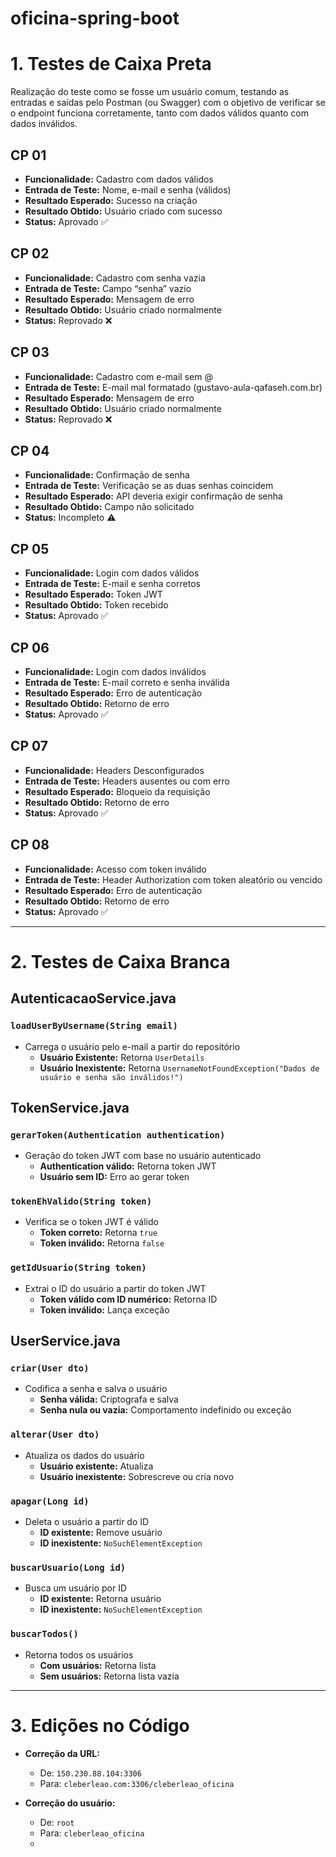 # oficina-spring-boot
# 1. Testes de Caixa Preta

Realização do teste como se fosse um usuário comum, testando as entradas e saídas pelo Postman (ou Swagger) com o objetivo de verificar se o endpoint funciona corretamente, tanto com dados válidos quanto com dados inválidos.

## CP 01
- **Funcionalidade:** Cadastro com dados válidos  
- **Entrada de Teste:** Nome, e-mail e senha (válidos)  
- **Resultado Esperado:** Sucesso na criação  
- **Resultado Obtido:** Usuário criado com sucesso  
- **Status:** Aprovado ✅  

## CP 02
- **Funcionalidade:** Cadastro com senha vazia  
- **Entrada de Teste:** Campo “senha” vazio  
- **Resultado Esperado:** Mensagem de erro  
- **Resultado Obtido:** Usuário criado normalmente  
- **Status:** Reprovado ❌  

## CP 03
- **Funcionalidade:** Cadastro com e-mail sem @  
- **Entrada de Teste:** E-mail mal formatado (gustavo-aula-qafaseh.com.br)  
- **Resultado Esperado:** Mensagem de erro  
- **Resultado Obtido:** Usuário criado normalmente  
- **Status:** Reprovado ❌  

## CP 04
- **Funcionalidade:** Confirmação de senha  
- **Entrada de Teste:** Verificação se as duas senhas coincidem  
- **Resultado Esperado:** API deveria exigir confirmação de senha  
- **Resultado Obtido:** Campo não solicitado  
- **Status:** Incompleto ⚠️  

## CP 05
- **Funcionalidade:** Login com dados válidos  
- **Entrada de Teste:** E-mail e senha corretos  
- **Resultado Esperado:** Token JWT  
- **Resultado Obtido:** Token recebido  
- **Status:** Aprovado ✅  

## CP 06
- **Funcionalidade:** Login com dados inválidos  
- **Entrada de Teste:** E-mail correto e senha inválida  
- **Resultado Esperado:** Erro de autenticação  
- **Resultado Obtido:** Retorno de erro  
- **Status:** Aprovado ✅  

## CP 07
- **Funcionalidade:** Headers Desconfigurados  
- **Entrada de Teste:** Headers ausentes ou com erro  
- **Resultado Esperado:** Bloqueio da requisição  
- **Resultado Obtido:** Retorno de erro  
- **Status:** Aprovado ✅  

## CP 08
- **Funcionalidade:** Acesso com token inválido  
- **Entrada de Teste:** Header Authorization com token aleatório ou vencido  
- **Resultado Esperado:** Erro de autenticação  
- **Resultado Obtido:** Retorno de erro  
- **Status:** Aprovado ✅  

---

# 2. Testes de Caixa Branca

## AutenticacaoService.java

### `loadUserByUsername(String email)`
- Carrega o usuário pelo e-mail a partir do repositório  
  - **Usuário Existente:** Retorna `UserDetails`  
  - **Usuário Inexistente:** Retorna `UsernameNotFoundException("Dados de usuário e senha são inválidos!")`  

## TokenService.java

### `gerarToken(Authentication authentication)`
- Geração do token JWT com base no usuário autenticado  
  - **Authentication válido:** Retorna token JWT  
  - **Usuário sem ID:** Erro ao gerar token  

### `tokenEhValido(String token)`
- Verifica se o token JWT é válido  
  - **Token correto:** Retorna `true`  
  - **Token inválido:** Retorna `false`  

### `getIdUsuario(String token)`
- Extrai o ID do usuário a partir do token JWT  
  - **Token válido com ID numérico:** Retorna ID  
  - **Token inválido:** Lança exceção  

## UserService.java

### `criar(User dto)`
- Codifica a senha e salva o usuário  
  - **Senha válida:** Criptografa e salva  
  - **Senha nula ou vazia:** Comportamento indefinido ou exceção  

### `alterar(User dto)`
- Atualiza os dados do usuário  
  - **Usuário existente:** Atualiza  
  - **Usuário inexistente:** Sobrescreve ou cria novo  

### `apagar(Long id)`
- Deleta o usuário a partir do ID  
  - **ID existente:** Remove usuário  
  - **ID inexistente:** `NoSuchElementException`  

### `buscarUsuario(Long id)`
- Busca um usuário por ID  
  - **ID existente:** Retorna usuário  
  - **ID inexistente:** `NoSuchElementException`  

### `buscarTodos()`
- Retorna todos os usuários  
  - **Com usuários:** Retorna lista  
  - **Sem usuários:** Retorna lista vazia  

---

# 3. Edições no Código

- **Correção da URL:**  
  - De: `150.230.88.104:3306`  
  - Para: `cleberleao.com:3306/cleberleao_oficina`  

- **Correção do usuário:**  
  - De: `root`  
  - Para: `cleberleao_oficina`
  - 
